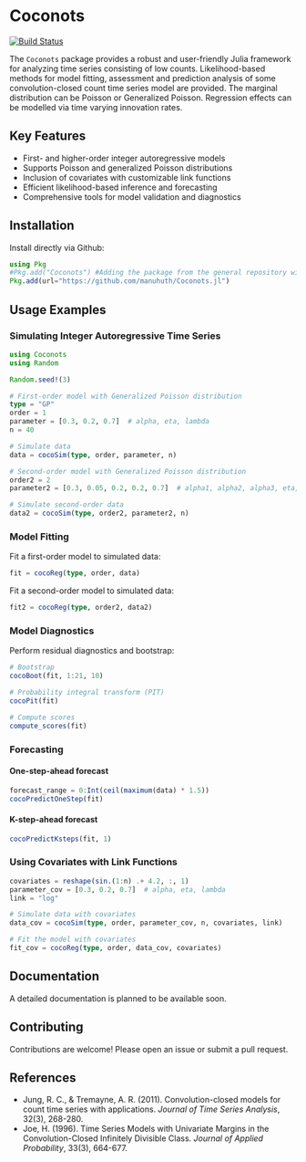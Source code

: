 # Coconots

[![Build Status](https://github.com/manuhuth/Coconots.jl/actions/workflows/CI.yml/badge.svg?branch=main)](https://github.com/manuhuth/Coconots.jl/actions/workflows/CI.yml?query=branch%3Amain)

The `Coconots` package provides a robust and user-friendly Julia framework for analyzing time series consisting of low counts. Likelihood-based methods for model fitting, assessment and prediction analysis of some convolution-closed count time series model are provided. The marginal distribution can be Poisson or Generalized Poisson. Regression effects can be modelled via time varying innovation rates. 

## Key Features

- First- and higher-order integer autoregressive models
- Supports Poisson and generalized Poisson distributions
- Inclusion of covariates with customizable link functions
- Efficient likelihood-based inference and forecasting
- Comprehensive tools for model validation and diagnostics

## Installation

Install directly via Github:

```julia
using Pkg
#Pkg.add("Coconots") #Adding the package from the general repository will be available soon
Pkg.add(url="https://github.com/manuhuth/Coconots.jl")
```

## Usage Examples

### Simulating Integer Autoregressive Time Series

```julia
using Coconots
using Random

Random.seed!(3)

# First-order model with Generalized Poisson distribution
type = "GP"
order = 1
parameter = [0.3, 0.2, 0.7]  # alpha, eta, lambda
n = 40

# Simulate data
data = cocoSim(type, order, parameter, n)

# Second-order model with Generalized Poisson distribution
order2 = 2
parameter2 = [0.3, 0.05, 0.2, 0.2, 0.7]  # alpha1, alpha2, alpha3, eta, lambda

# Simulate second-order data
data2 = cocoSim(type, order2, parameter2, n)
```

### Model Fitting

Fit a first-order model to simulated data:

```julia
fit = cocoReg(type, order, data)
```

Fit a second-order model to simulated data:

```julia
fit2 = cocoReg(type, order2, data2)
```

### Model Diagnostics

Perform residual diagnostics and bootstrap:

```julia
# Bootstrap
cocoBoot(fit, 1:21, 10)

# Probability integral transform (PIT)
cocoPit(fit)

# Compute scores
compute_scores(fit)
```

### Forecasting

#### One-step-ahead forecast

```julia
forecast_range = 0:Int(ceil(maximum(data) * 1.5))
cocoPredictOneStep(fit)
```

#### K-step-ahead forecast

```julia
cocoPredictKsteps(fit, 1)
```

### Using Covariates with Link Functions

```julia
covariates = reshape(sin.(1:n) .+ 4.2, :, 1)
parameter_cov = [0.3, 0.2, 0.7]  # alpha, eta, lambda
link = "log"

# Simulate data with covariates
data_cov = cocoSim(type, order, parameter_cov, n, covariates, link)

# Fit the model with covariates
fit_cov = cocoReg(type, order, data_cov, covariates)
```

## Documentation

A detailed documentation is planned to be available soon.

## Contributing

Contributions are welcome! Please open an issue or submit a pull request.

## References
- Jung, R. C., & Tremayne, A. R. (2011). Convolution-closed models for count time series with applications. *Journal of Time Series Analysis*, 32(3), 268-280.
- Joe, H. (1996). Time Series Models with Univariate Margins in the Convolution-Closed Infinitely Divisible Class. *Journal of Applied Probability*, 33(3), 664-677.
